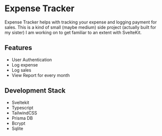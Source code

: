 # Expense Tracker
Expense Tracker helps with tracking your expense and logging payment for sales. This is a kind of small (maybe medium) side project (actually built for my sister) I am working on to get familiar to an extent with SvelteKit.

## Features
- User Authentication
- Log expense
- Log sales
- View Report for every month

## Development Stack
- Sveltekit
- Typescript
- TailwindCSS
- Prisma DB
- Bcrypt
- Sqlite

